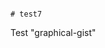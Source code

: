                                                                                                                                                                                                                                                                                                                                                                                                                               # test7
Test "graphical-gist"